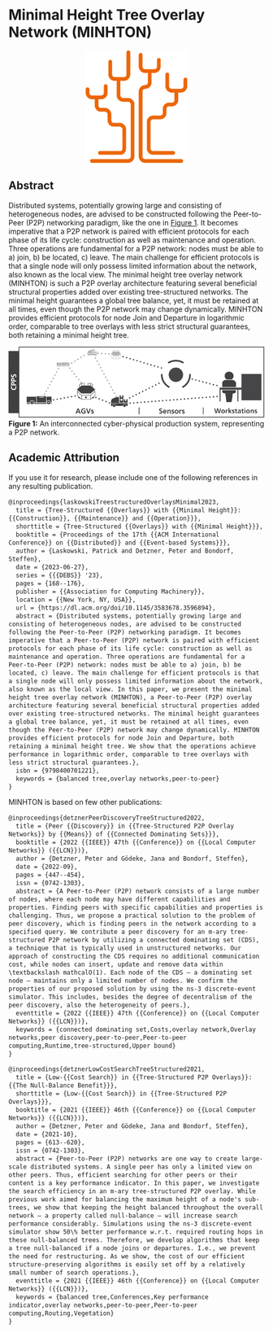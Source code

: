 # Minimal Height Tree Overlay Network (MINHTON)

<p align="center">
<img src="img/minhtonLogo.svg" class="logo" width="200px" alt="MINHTON Logo">
</p>

## Abstract

Distributed systems, potentially growing large and consisting of heterogeneous nodes, are advised to be constructed following the Peer-to-Peer (P2P) networking paradigm, like the one in [Figure 1](#fig1).
It becomes imperative that a P2P network is paired with efficient protocols for each phase of its life cycle: construction as well as maintenance and operation.
Three operations are fundamental for a P2P network: nodes must be able to a) join, b) be located, c) leave.
The main challenge for efficient protocols is that a single node will only possess limited information about the network, also known as the local view.
The minimal height tree overlay network (MINHTON) is such a P2P overlay architecture featuring several beneficial structural properties added over existing tree-structured networks.
The minimal height guarantees a global tree balance, yet, it must be retained at all times, even though the P2P network may change dynamically.
MINHTON provides efficient protocols for node Join and Departure in logarithmic order, comparable to tree overlays with less strict structural guarantees, both retaining a minimal height tree.

![Figure 1](img/cpps.png "An interconnected cyber-physical production system, representing an P2P network")
<a name="fig1"></a>**Figure 1:** An interconnected cyber-physical production system, representing a P2P network.


## Academic Attribution

If you use it for research, please include one of the following references in any resulting publication.

```plain
@inproceedings{laskowskiTreestructuredOverlaysMinimal2023,
  title = {Tree-Structured {{Overlays}} with {{Minimal Height}}: {{Construction}}, {{Maintenance}} and {{Operation}}},
  shorttitle = {Tree-Structured {{Overlays}} with {{Minimal Height}}},
  booktitle = {Proceedings of the 17th {{ACM International Conference}} on {{Distributed}} and {{Event-based Systems}}},
  author = {Laskowski, Patrick and Detzner, Peter and Bondorf, Steffen},
  date = {2023-06-27},
  series = {{{DEBS}} '23},
  pages = {168--176},
  publisher = {{Association for Computing Machinery}},
  location = {{New York, NY, USA}},
  url = {https://dl.acm.org/doi/10.1145/3583678.3596894},
  abstract = {Distributed systems, potentially growing large and consisting of heterogeneous nodes, are advised to be constructed following the Peer-to-Peer (P2P) networking paradigm. It becomes imperative that a Peer-to-Peer (P2P) network is paired with efficient protocols for each phase of its life cycle: construction as well as maintenance and operation. Three operations are fundamental for a Peer-to-Peer (P2P) network: nodes must be able to a) join, b) be located, c) leave. The main challenge for efficient protocols is that a single node will only possess limited information about the network, also known as the local view. In this paper, we present the minimal height tree overlay network (MINHTON), a Peer-to-Peer (P2P) overlay architecture featuring several beneficial structural properties added over existing tree-structured networks. The minimal height guarantees a global tree balance, yet, it must be retained at all times, even though the Peer-to-Peer (P2P) network may change dynamically. MINHTON provides efficient protocols for node Join and Departure, both retaining a minimal height tree. We show that the operations achieve performance in logarithmic order, comparable to tree overlays with less strict structural guarantees.},
  isbn = {9798400701221},
  keywords = {balanced tree,overlay networks,peer-to-peer}
}
```

MINHTON is based on few other publications:

```plain
@inproceedings{detznerPeerDiscoveryTreeStructured2022,
  title = {Peer {{Discovery}} in {{Tree-Structured P2P Overlay Networks}} by {{Means}} of {{Connected Dominating Sets}}},
  booktitle = {2022 {{IEEE}} 47th {{Conference}} on {{Local Computer Networks}} ({{LCN}})},
  author = {Detzner, Peter and Gödeke, Jana and Bondorf, Steffen},
  date = {2022-09},
  pages = {447--454},
  issn = {0742-1303},
  abstract = {A Peer-to-Peer (P2P) network consists of a large number of nodes, where each node may have different capabilities and properties. Finding peers with specific capabilities and properties is challenging. Thus, we propose a practical solution to the problem of peer discovery, which is finding peers in the network according to a specified query. We contribute a peer discovery for an m-ary tree-structured P2P network by utilizing a connected dominating set (CDS), a technique that is typically used in unstructured networks. Our approach of constructing the CDS requires no additional communication cost, while nodes can insert, update and remove data within \textbackslash mathcalO(1). Each node of the CDS – a dominating set node – maintains only a limited number of nodes. We confirm the properties of our proposed solution by using the ns-3 discrete-event simulator. This includes, besides the degree of decentralism of the peer discovery, also the heterogeneity of peers.},
  eventtitle = {2022 {{IEEE}} 47th {{Conference}} on {{Local Computer Networks}} ({{LCN}})},
  keywords = {connected dominating set,Costs,overlay network,Overlay networks,peer discovery,peer-to-peer,Peer-to-peer computing,Runtime,tree-structured,Upper bound}
}

```

```plain
@inproceedings{detznerLowCostSearchTreeStructured2021,
  title = {Low-{{Cost Search}} in {{Tree-Structured P2P Overlays}}: {{The Null-Balance Benefit}}},
  shorttitle = {Low-{{Cost Search}} in {{Tree-Structured P2P Overlays}}},
  booktitle = {2021 {{IEEE}} 46th {{Conference}} on {{Local Computer Networks}} ({{LCN}})},
  author = {Detzner, Peter and Gödeke, Jana and Bondorf, Steffen},
  date = {2021-10},
  pages = {613--620},
  issn = {0742-1303},
  abstract = {Peer-to-Peer (P2P) networks are one way to create large-scale distributed systems. A single peer has only a limited view on other peers. Thus, efficient searching for other peers or their content is a key performance indicator. In this paper, we investigate the search efficiency in an m-ary tree-structured P2P overlay. While previous work aimed for balancing the maximum height of a node's sub-trees, we show that keeping the height balanced throughout the overall network – a property called null-balance – will increase search performance considerably. Simulations using the ns-3 discrete-event simulator show 50\% better performance w.r.t. required routing hops in these null-balanced trees. Therefore, we develop algorithms that keep a tree null-balanced if a node joins or departures. I.e., we prevent the need for restructuring. As we show, the cost of our efficient structure-preserving algorithms is easily set off by a relatively small number of search operations.},
  eventtitle = {2021 {{IEEE}} 46th {{Conference}} on {{Local Computer Networks}} ({{LCN}})},
  keywords = {balanced tree,Conferences,Key performance indicator,overlay networks,peer-to-peer,Peer-to-peer computing,Routing,Vegetation}
}

```
